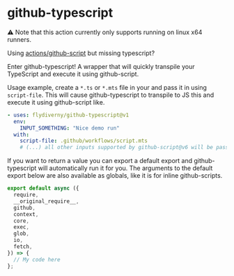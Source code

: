 # github-typescript

:warning: Note that this action currently only supports running on linux x64 runners.

Using [actions/github-script](https://github.com/actions/github-script) but missing typescript?

Enter github-typescript! A wrapper that will quickly transpile your TypeScript and execute it using github-script.

Usage example, create a `*.ts` or `*.mts` file in your and pass it in using `script-file`.
This will cause github-typescript to transpile to JS this and execute it using github-script like.

```yaml
- uses: flydiverny/github-typescript@v1
  env:
    INPUT_SOMETHING: "Nice demo run"
  with:
    script-file: .github/workflows/script.mts
    # (...) all other inputs supported by github-script@v6 will be passed thru
```

If you want to return a value you can export a default export and github-typescript will automatically run it for you.
The arguments to the default export below are also available as globals, like it is for inline github-scripts.

```ts
export default async ({
  require,
  __original_require__,
  github,
  context,
  core,
  exec,
  glob,
  io,
  fetch,
}) => {
  // My code here
};
```
